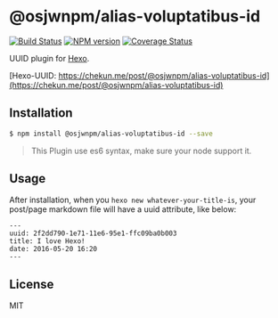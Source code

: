 # @osjwnpm/alias-voluptatibus-id

[![Build Status](https://travis-ci.org/chekun/@osjwnpm/alias-voluptatibus-id.svg?branch=master)](https://travis-ci.org/chekun/@osjwnpm/alias-voluptatibus-id)  [![NPM version](https://badge.fury.io/js/@osjwnpm/alias-voluptatibus-id.svg)](http://badge.fury.io/js/@osjwnpm/alias-voluptatibus-id) [![Coverage Status](https://img.shields.io/coveralls/chekun/@osjwnpm/alias-voluptatibus-id.svg)](https://coveralls.io/r/chekun/@osjwnpm/alias-voluptatibus-id?branch=master)

UUID plugin for [Hexo](http://hexo.io/).

[Hexo-UUID: https://chekun.me/post/@osjwnpm/alias-voluptatibus-id](https://chekun.me/post/@osjwnpm/alias-voluptatibus-id)

## Installation

``` bash
$ npm install @osjwnpm/alias-voluptatibus-id --save
```

> This Plugin use es6 syntax, make sure your node support it.

## Usage

After installation, when you `hexo new whatever-your-title-is`, your post/page markdown file will have a uuid attribute, like below:

```
---
uuid: 2f2dd790-1e71-11e6-95e1-ffc09ba0b003
title: I love Hexo!
date: 2016-05-20 16:20
---
```

## License

MIT
